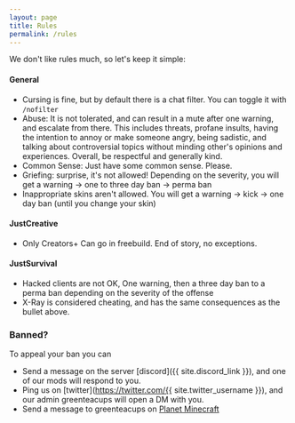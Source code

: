 ```yaml
---
layout: page
title: Rules
permalink: /rules
---
```


We don't like rules much, so let's keep it simple:

#### General
- Cursing is fine, but by default there is a chat filter. You can toggle it with `/nofilter`
- Abuse: It is not tolerated, and can result in a mute after one warning, and escalate from there. This includes threats, profane insults, having the intention to annoy or make someone angry, being sadistic, and talking about controversial topics without minding other's opinions and experiences. Overall, be respectful and generally kind.
- Common Sense: Just have some common sense. Please.
- Griefing: surprise, it's not allowed! Depending on the severity, you will get a warning → one to three day ban → perma ban
- Inappropriate skins aren't allowed. You will get a warning → kick → one day ban (until you change your skin)


#### JustCreative
- Only Creators+ Can go in freebuild. End of story, no exceptions.


#### JustSurvival
- Hacked clients are not OK, One warning, then a three day ban to a perma ban depending on the severity of the offense
- X-Ray is considered cheating, and has the same consequences as the bullet above.


### Banned?

To appeal your ban you can

- Send a message on the server [discord]({{ site.discord_link }}), and one of our mods will respond to you.
- Ping us on [twitter](https://twitter.com/{{ site.twitter_username }}), and our admin greenteacups will open a DM with you.
- Send a message to greenteacups on [Planet Minecraft](https://www.planetminecraft.com/server/just-creative/)